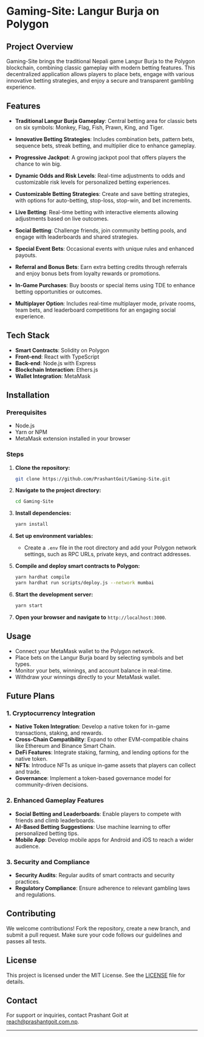 # **Gaming-Site: Langur Burja on Polygon**

## **Project Overview**
Gaming-Site brings the traditional Nepali game Langur Burja to the Polygon blockchain, combining classic gameplay with modern betting features. This decentralized application allows players to place bets, engage with various innovative betting strategies, and enjoy a secure and transparent gambling experience.

## **Features**

- **Traditional Langur Burja Gameplay**: Central betting area for classic bets on six symbols: Monkey, Flag, Fish, Prawn, King, and Tiger.
  
- **Innovative Betting Strategies**: Includes combination bets, pattern bets, sequence bets, streak betting, and multiplier dice to enhance gameplay.

- **Progressive Jackpot**: A growing jackpot pool that offers players the chance to win big.

- **Dynamic Odds and Risk Levels**: Real-time adjustments to odds and customizable risk levels for personalized betting experiences.

- **Customizable Betting Strategies**: Create and save betting strategies, with options for auto-betting, stop-loss, stop-win, and bet increments.

- **Live Betting**: Real-time betting with interactive elements allowing adjustments based on live outcomes.

- **Social Betting**: Challenge friends, join community betting pools, and engage with leaderboards and shared strategies.

- **Special Event Bets**: Occasional events with unique rules and enhanced payouts.

- **Referral and Bonus Bets**: Earn extra betting credits through referrals and enjoy bonus bets from loyalty rewards or promotions.

- **In-Game Purchases**: Buy boosts or special items using TDE to enhance betting opportunities or outcomes.

- **Multiplayer Option**: Includes real-time multiplayer mode, private rooms, team bets, and leaderboard competitions for an engaging social experience.

## **Tech Stack**
- **Smart Contracts**: Solidity on Polygon
- **Front-end**: React with TypeScript
- **Back-end**: Node.js with Express
- **Blockchain Interaction**: Ethers.js
- **Wallet Integration**: MetaMask

## **Installation**
### **Prerequisites**
- Node.js
- Yarn or NPM
- MetaMask extension installed in your browser

### **Steps**
1. **Clone the repository:**
   ```bash
   git clone https://github.com/PrashantGoit/Gaming-Site.git
   ```

2. **Navigate to the project directory:**
   ```bash
   cd Gaming-Site
   ```

3. **Install dependencies:**
   ```bash
   yarn install
   ```

4. **Set up environment variables:**
   - Create a `.env` file in the root directory and add your Polygon network settings, such as RPC URLs, private keys, and contract addresses.

5. **Compile and deploy smart contracts to Polygon:**
   ```bash
   yarn hardhat compile
   yarn hardhat run scripts/deploy.js --network mumbai
   ```

6. **Start the development server:**
   ```bash
   yarn start
   ```

7. **Open your browser and navigate to** `http://localhost:3000`.

## **Usage**
- Connect your MetaMask wallet to the Polygon network.
- Place bets on the Langur Burja board by selecting symbols and bet types.
- Monitor your bets, winnings, and account balance in real-time.
- Withdraw your winnings directly to your MetaMask wallet.

## **Future Plans**
### 1. **Cryptocurrency Integration**
- **Native Token Integration**: Develop a native token for in-game transactions, staking, and rewards.
- **Cross-Chain Compatibility**: Expand to other EVM-compatible chains like Ethereum and Binance Smart Chain.
- **DeFi Features**: Integrate staking, farming, and lending options for the native token.
- **NFTs**: Introduce NFTs as unique in-game assets that players can collect and trade.
- **Governance**: Implement a token-based governance model for community-driven decisions.

### 2. **Enhanced Gameplay Features**
- **Social Betting and Leaderboards**: Enable players to compete with friends and climb leaderboards.
- **AI-Based Betting Suggestions**: Use machine learning to offer personalized betting tips.
- **Mobile App**: Develop mobile apps for Android and iOS to reach a wider audience.

### 3. **Security and Compliance**
- **Security Audits**: Regular audits of smart contracts and security practices.
- **Regulatory Compliance**: Ensure adherence to relevant gambling laws and regulations.

## **Contributing**
We welcome contributions! Fork the repository, create a new branch, and submit a pull request. Make sure your code follows our guidelines and passes all tests.

## **License**
This project is licensed under the MIT License. See the [LICENSE](LICENSE) file for details.

## **Contact**
For support or inquiries, contact Prashant Goit at [reach@prashantgoit.com.np](mailto:reach@prashantgoit.com.np).

---
